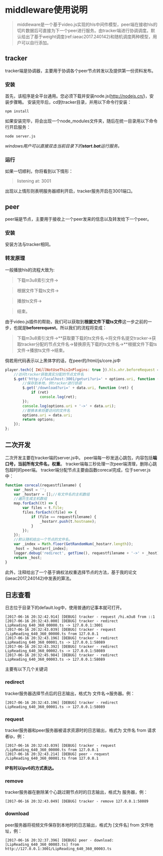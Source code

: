 # middleware使用说明 #

>middleware是一个基于video.js实现的hls中间件模型，peer端在接收hls的切片数据后可直接为下一个peer进行服务。由tracker端进行协调调度。默认给出了基于weight调度(ref:iaeac2017.240142)和随机调度两种模型，用户可以自行添加。

## tracker ##

tracker端是协调器，主要用于协调各个peer节点转发以及提供第一份资料发布。

### 安装 ###

首先，该程序是全平台通用。您必须下载并安装node.js(http://nodejs.cn/)，安装步骤略。
安装完毕后，cd到tracker目录，并用以下命令行安装：
```
npm install
```
如果安装完毕，将会出现一个node_modules文件夹，随后在统一目录用以下命令行开启服务：
```
node server.js
```
*windows用户可以直接双击当前目录下的**start.bat**运行服务。*

### 运行 ###

如果一切顺利，你将看到以下情形：
>listening at: 3001

出现以上情形则表明服务器顺利开启，tracker服务开启在3001端口。

## peer ##

peer端是节点，主要用于接收上一个peer发来的信息以及转发给下一个peer。

### 安装 ###

安装方法与tracker相同。

### 转发原理 ###

一般播放hls的流程大致为:
>下载m3u8索引文件->

>根据文件下载ts文件->

>播放ts文件->

>结束。

由于video.js插件的帮助，我们可以获取到**根据文件下载ts文件**这一步之前的一步，也就是**beforerequest**。所以我们的流程将变成：
>下载m3u8索引文件->**获取要下载的ts文件名->将文件名提交tracker->获取tracker分配的节点文件名->替换原先下载的ts文件名->**根据文件下载ts文件->播放ts文件->结束。

倘若用代码表示以上黑体字的话，在peer的/html/js/core.js中
```js
player.tech({ IWillNotUseThisInPlugins: true }).hls.xhr.beforeRequest = function (options) {
    //访问tracker获取真实分配的节点文件名
    $.get('http://localhost:3001/geturi?uri=' + options.uri, function (data) {
        //保存到本地，供tracker进行协调
        $.get('/download?uri=' + data.uri, function (ret) {
            if (ret)
                console.log(ret);
        });
        console.log(options.uri + '->' + data.uri);
        //替换本来将要访问的文件名
        options.uri = data.uri;
        return options;
    });
};
```

## 二次开发 ##

二次开发主要在tracker端的server.js中。
peer端每一秒发送心跳包，内容包括**端口号，当前所有文件名，权重**。
tracker端每三秒处理一次peer端清理，删除心跳包超时的peer端。
tracker端分配节点主要由函数corecal完成，位于server.js中：
```js
function corecal(requestfilename) {
    var _host = '';
    var _hostarr = [];//有文件名的主机数组
    //遍历生成主机数组
    map.forEach((t) => {
        var files = t.file;
        files.forEach((file) => {
            if (file == requestfilename) {
                _hostarr.push(t.hostname);
            }
        });
    });
    //默认随机给出一个节点的文件名。
    var _index = Math.floor(GetRandomNum(_hostarr.length));
    _host = _hostarr[_index];
    logger.debug('redirect', getTime(), requestfilename + '->' + _host);
    return _host;
}
```
此外，注释给出了一个基于熵权法权重选择节点的方法，基于我的论文(iaeac2017,240142)中发表的算法。

## 日志查看 ##

日志位于目录下的default.log中，使用普通的记事本就可打开。
```
[2017-06-16 20:32:42.914] [DEBUG] tracker - request /hi.m3u8 from ::1
[2017-06-16 20:32:43.000] [DEBUG] tracker - redirect LipReading_640_360_00000.ts -> 127.0.0.1:3001
[2017-06-16 20:32:43.039] [DEBUG] tracker - request /LipReading_640_360_00000.ts from 127.0.0.1
[2017-06-16 20:32:43.196] [DEBUG] tracker - redirect LipReading_640_360_00001.ts -> 127.0.0.1:58089
[2017-06-16 20:32:43.392] [DEBUG] tracker - redirect LipReading_640_360_00002.ts -> 127.0.0.1:58089
[2017-06-16 20:32:45.984] [DEBUG] tracker - redirect LipReading_640_360_00003.ts -> 127.0.0.1:58089
```

主要有以下几个关键词

### redirect ###

tracker服务器选择节点后的日志输出，格式为 文件名->服务器。例：
```
[2017-06-16 20:32:43.196] [DEBUG] tracker - redirect LipReading_640_360_00001.ts -> 127.0.0.1:58089
```

### request ###

tracker服务器和peer服务器被请求资源时的日志输出，格式为 文件名 from 请求者ip，例：
```
[2017-06-16 20:32:43.039] [DEBUG] tracker - request /LipReading_640_360_00000.ts from 127.0.0.1
[2017-06-16 20:32:43.214] [DEBUG] peer - request /LipReading_640_360_00001.ts from 127.0.0.1
```

**IP有时以ipv6的方式表达。**

### remove ###

tracker服务器在删除某个心跳过期节点时的日志输出，格式为 服务器，例：
```
[2017-06-16 20:32:43.049] [DEBUG] tracker - remove 127.0.0.1:58089
```

### download ###

peer服务器将视频文件保存到本地时的日志输出，格式为 [文件名] from 文件地址，例：
```
[2017-06-16 20:32:37.396] [DEBUG] peer - download: [LipReading_640_360_00003.ts] from http://127.0.0.1:3001/LipReading_640_360_00003.ts
```
